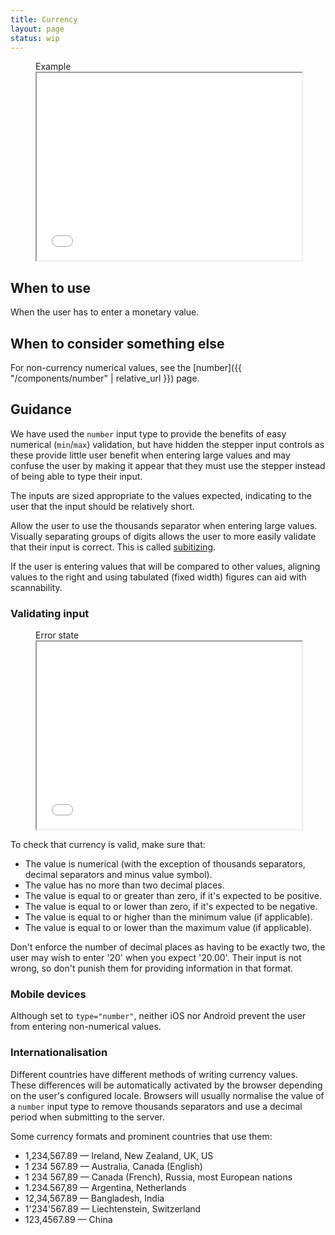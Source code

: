 ```yaml
---
title: Currency
layout: page
status: wip
---
```


<figure class="iframe">
<figcaption class="iframe__label">
Example
</figcaption>
<iframe class="iframe__frame" src="{{ "/example/currency" | relative_url }}" width="100%" height="300"></iframe>
</figure>

## When to use

When the user has to enter a monetary value. 

## When to consider something else

For non-currency numerical values, see the [number]({{ "/components/number" | relative_url }}) page.

## Guidance

We have used the `number` input type to provide the benefits of easy numerical (`min`/`max`) validation, but have hidden the stepper input controls as these provide little user benefit when entering large values and may confuse the user by making it appear that they must use the stepper instead of being able to type their input. 

The inputs are sized appropriate to the values expected, indicating to the user that the input should be relatively short.

Allow the user to use the thousands separator when entering large values. Visually separating groups of digits allows the user to more easily validate that their input is correct. This is called [subitizing](https://en.wikipedia.org/wiki/Subitizing).

If the user is entering values that will be compared to other values, aligning values to the right and using tabulated (fixed width) figures can aid with scannability. 

### Validating input

<figure class="iframe">
<figcaption class="iframe__label">
Error state
</figcaption>
<iframe class="iframe__frame" src="{{ "/example/currency-error" | relative_url }}" width="100%" height="300"></iframe>
</figure>

To check that currency is valid, make sure that:

* The value is numerical (with the exception of thousands separators, decimal separators and minus value symbol).
* The value has no more than two decimal places.
* The value is equal to or greater than zero, if it's expected to be positive.
* The value is equal to or lower than zero, if it's expected to be negative.
* The value is equal to or higher than the minimum value (if applicable).
* The value is equal to or lower than the maximum value (if applicable).

Don't enforce the number of decimal places as having to be exactly two, the user may wish to enter '20' when you expect '20.00'. Their input is not wrong, so don't punish them for providing information in that format. 

### Mobile devices

Although set to `type="number"`, neither iOS nor Android prevent the user from entering non-numerical values. 

### Internationalisation

Different countries have different methods of writing currency values. These differences will be automatically activated by the browser depending on the user's configured locale. Browsers will usually normalise the value of a `number` input type to remove thousands separators and use a decimal period when submitting to the server.

Some currency formats and prominent countries that use them:

* 1,234,567.89 — Ireland, New Zealand, UK, US
* 1 234 567.89 — Australia, Canada (English)
* 1 234 567,89 — Canada (French), Russia, most European nations
* 1.234.567,89 — Argentina, Netherlands
* 12,34,567.89 — Bangladesh, India
* 1'234'567.89 — Liechtenstein, Switzerland
* 123,4567.89 — China